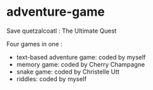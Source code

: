 # adventure-game 
Save quetzalcoatl : The Ultimate Quest

Four games in one : 
  - text-based adventure game: coded by myself
  - memory game: coded by Cherry Champagne
  - snake game: coded by Christelle Utt
  - riddles: coded by myself

